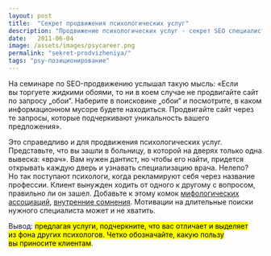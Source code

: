 ```yaml
---
layout: post
title:  "Секрет продвижения психологических услуг"
description: "Продвижение психологических услуг - секрет SEO специалистов."
date:   2011-06-04			 
image: /assets/images/psycareer.png
permalink: "sekret-prodvizheniya/"
tags: "psy-позиционирование"
---
```


<p>На&nbsp;семинаре по&nbsp;SEO-продвижению услышал такую мысль: «Если вы&nbsp;торгуете жидкими обоями, то&nbsp;ни&nbsp;в&nbsp;коем случае не&nbsp;продвигайте сайт по&nbsp;запросу „обои“. Наберите в&nbsp;поисковике „обои“ и&nbsp;посмотрите, в&nbsp;каком информационном мусоре будете находиться. Продвигайте сайт через те&nbsp;запросы, которые подчеркивают уникальность вашего предложения».</p>

<amp-img width="582" height="620" layout="responsive" src="/assets/images/seo.png"  alt="psycareer.ru - секрет продвижения"  ></amp-img>
<p>Это справедливо и&nbsp;для продвижения психологических услуг. Представьте, что вы&nbsp;зашли в&nbsp;больницу, в&nbsp;которой на&nbsp;дверях только одна вывеска: «врач». Вам нужен дантист, но&nbsp;чтобы его найти, придется открывать каждую дверь и&nbsp;узнавать специализацию врача. Нелепо? Но&nbsp;так поступают психологи, когда рекламируют себя через название профессии. Клиент вынужден ходить от&nbsp;одного к&nbsp;другому с&nbsp;вопросом, правильно&nbsp;ли он&nbsp;зашел. Добавьте к&nbsp;этому комок <a href="http://www.psycareer.ru/mify-o-psixologax-pomexa-ili-pomoshh/">мифологических ассоциаций</a>, <a href="http://www.psycareer.ru/preodolenie-somnenij-klienta/">внутренние сомнения</a>. Мотивации на&nbsp;длительные поиски нужного специалиста может и&nbsp;не&nbsp;хватить.</p>
<p>Вывод: <mark>предлагая услуги, подчеркните, что вас отличает и&nbsp;выделяет из&nbsp;фона других психологов. Четко обозначайте, какую пользу вы&nbsp;приносите клиентам</mark>.</p>